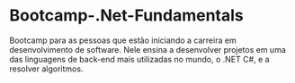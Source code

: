 # Bootcamp-.Net-Fundamentals

Bootcamp para as pessoas que estão iniciando a carreira em desenvolvimento de software. Nele ensina a desenvolver projetos em uma das linguagens de back-end mais utilizadas no mundo, o .NET C#, e a resolver algoritmos.
